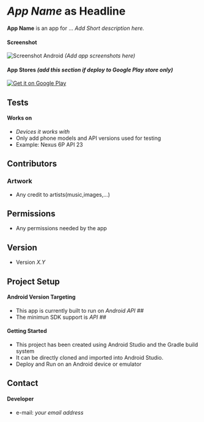 *App Name* as Headline
======
**App Name** is an app for ... *Add Short description here.*

#### Screenshot
![Screenshot Android](http://url/screenshot-appname-android.png "screenshot Android") *(Add app screenshots here)*

#### App Stores *(add this section if deploy to Google Play store only)*
<!-- edit this image location -->
[![Get it on Google Play](https://raw.github.com/repat/README-template/master/googleplay.png)](https://play.google.com/store/apps/details?id=com.package.path)

## Tests
#### Works on
* *Devices it works with* 
* Only add phone models and API versions used for testing
* Example: Nexus 6P API 23

## Contributors
### Artwork
* Any credit to artists(music,images,...)

## Permissions
* Any permissions needed by the app

## Version 
* Version *X.Y*

## Project Setup
#### Android Version Targeting
* This app is currently built to run on *Android API ##*
* The minimun SDK support is *API ##* 

#### Getting Started
* This project has been created using Android Studio and the Gradle build system 
* It can be directly cloned and imported into Android Studio.
* Deploy and Run on an Android device or emulator

## Contact
#### Developer
* e-mail: *your email address*
